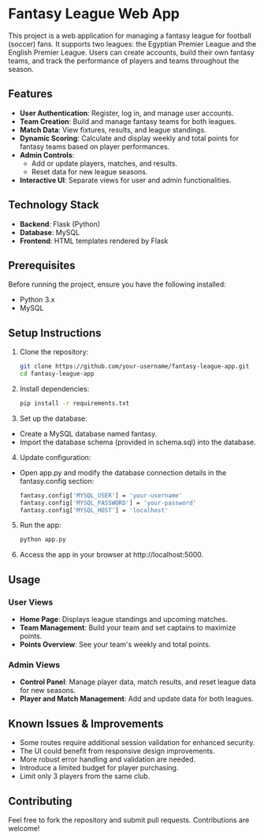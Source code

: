 # Fantasy League Web App

This project is a web application for managing a fantasy league for football (soccer) fans. It supports two leagues: the Egyptian Premier League and the English Premier League. Users can create accounts, build their own fantasy teams, and track the performance of players and teams throughout the season.

## Features

- **User Authentication**: Register, log in, and manage user accounts.
- **Team Creation**: Build and manage fantasy teams for both leagues.
- **Match Data**: View fixtures, results, and league standings.
- **Dynamic Scoring**: Calculate and display weekly and total points for fantasy teams based on player performances.
- **Admin Controls**:
  - Add or update players, matches, and results.
  - Reset data for new league seasons.
- **Interactive UI**: Separate views for user and admin functionalities.

## Technology Stack

- **Backend**: Flask (Python)
- **Database**: MySQL
- **Frontend**: HTML templates rendered by Flask

## Prerequisites

Before running the project, ensure you have the following installed:
- Python 3.x
- MySQL

## Setup Instructions

1. Clone the repository:
   ```bash
   git clone https://github.com/your-username/fantasy-league-app.git
   cd fantasy-league-app

2. Install dependencies:
   ```bash
   pip install -r requirements.txt

3. Set up the database:
- Create a MySQL database named fantasy.
- Import the database schema (provided in schema.sql) into the database.

4. Update configuration:
- Open app.py and modify the database connection details in the fantasy.config section:
   ```bash
   fantasy.config['MYSQL_USER'] = 'your-username'
   fantasy.config['MYSQL_PASSWORD'] = 'your-password'
   fantasy.config['MYSQL_HOST'] = 'localhost'

5. Run the app:
   ```bash
   python app.py

6. Access the app in your browser at http://localhost:5000.

## Usage

### User Views

- **Home Page**: Displays league standings and upcoming matches.
- **Team Management**: Build your team and set captains to maximize points.
- **Points Overview**: See your team's weekly and total points.

### Admin Views

- **Control Panel**: Manage player data, match results, and reset league data for new seasons.
- **Player and Match Management**: Add and update data for both leagues.

## Known Issues & Improvements

- Some routes require additional session validation for enhanced security.
- The UI could benefit from responsive design improvements.
- More robust error handling and validation are needed.
- Introduce a limited budget for player purchasing.
- Limit only 3 players from the same club.

## Contributing

Feel free to fork the repository and submit pull requests. Contributions are welcome!
